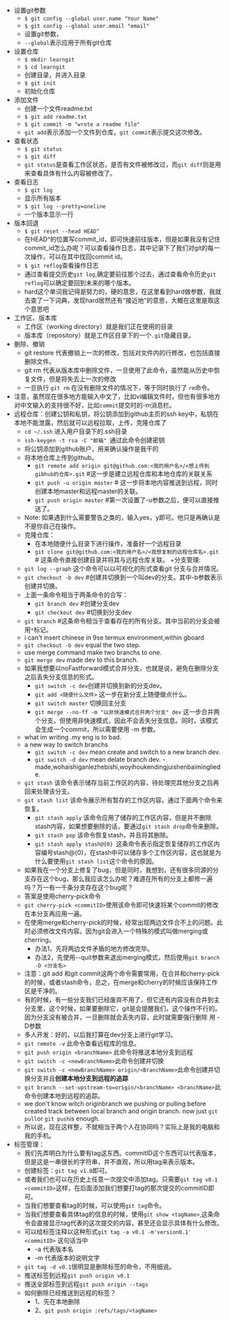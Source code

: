 ﻿+ 设置git参数
    - `$ git config --global user.name "Your Name"`
    - `$ git config --global user.email "email"`  
    - 设置git参数，
    - `--global`表示应用于所有git仓库
+ 设置仓库
    - `$ mkdir learngit`
    - `$ cd learngit`
    - 创建目录，并进入目录
    - `$ git init`
    - 初始化仓库
+ 添加文件
    - 创建一个文件readme.txt
    - `$ git add readme.txt`
    - `$ git commit -m "wrote a readme file"`
    - `git add`表示添加一个文件到仓库，`git commit`表示提交这次修改。
+ 查看状态
    - `$ git status`
    - `$ git diff`
    - `git status`是查看工作区状态，是否有文件被修改过，而`git diff`则是用来查看具体有什么内容被修改了。
+ 查看日志
    - `$ git log`
    - 显示所有版本
    - `$ git log --pretty=oneline`
    - 一个版本显示一行
+ 版本回退
    - `$ git reset --head HEAD^`
    - 在HEAD^的位置写commit_id，即可快速前往版本，但是如果我没有记住commit_id怎么办呢？可以查看操作日志，其中记录下了我们对git的每一次操作，可以在其中找回commit id。
    - `$ git reflog`查看操作日志
    - 通过查看提交历史`git log`,确定要前往那个过去，通过查看命令历史`git reflog`可以确定要回到未来的哪个版本。
    - hard这个单词我记得是努力的，硬的意思，在这里看到hard做参数，我就去查了一下词典，发现hard居然还有“接近地”的意思，大概在这里是取这个意思吧
+ 工作区、版本库
    - 工作区（working directory）就是我们正在使用的目录
    - 版本库（repository）就是工作区目录下的一个`.git`隐藏目录。
+ 删除、撤销
    - git restore <file> 代表撤销上一次的修改，包括对文件内的行修改，也包括直接删除文件。
    - git rm <file>代表从版本库中删除文件，一旦使用了此命令，虽然能从历史中恢复文件，但是将失去上一次的修改
    - 一旦执行 `git rm` 在没有删除文件的情况下，等于同时执行了 `rm`命令。
+ 注意，虽然现在很多地方能输入中文了，比如vi编辑文件时，但也有很多地方对中文输入的支持很不好，比如`commit`提交时的-m消息栏。
+ 远程仓库：创建公钥和私钥，将公钥添加到github主页的ssh key中，私钥在本地不能泄露，然后就可以远程拉取，上传，克隆仓库了
    - `cd ~/.ssh` 进入用户目录下的.ssh目录
    - `ssh-keygen -t rsa -C "邮箱" `通过此命令创建密钥
    - 将公钥添加到github账户，用来确认操作是我干的
    - 将本地仓库上传到github。
        * `git remote add origin git@github.com:<我的用户名>/<想上传到gibhub的仓库>.git`   #这一步是建立远程仓库和本地仓库的关联关系
        * `git push -u origin master` # 这一步将本地内容推送到远程，同时创建本地master和远程master的关联。
        * `git push origin master` #第一次设置了-u参数之后，便可以直接推送了。
    - Note: 如果遇到什么需要警告之类的，输入yes，y即可。他只是再确认是不是你自己在操作。
    - 克隆仓库：
        * 在本地随便什么目录下进行操作，准备好一个远程目录
        * `git clone git@github.com:<我的用户名>/<我想复制的远程仓库名>.git` # 这条命令直接创建目录并将其与远程仓库关联。
+分支管理:
    - `git log --graph` 这个命令可以以可视化的形式查看git 分支与合并情况。
    - `git checkout -b dev` #创建并切换到一个叫dev的分支。其中-b参数表示创建并切换。
    - 上面一条命令相当于两条命令的合写：
        * `git branch dev` #创建分支dev
        * `git checkout dev` #切换到分支dev
    - `git branch` #这条命令相当于查看存在的所有分支。其中当前的分支会被用`*`标记。
    - i can't insert chinese in 9se termux environment,within gboard
    - `git checkout -b dev` equal the two step.
    - use merge command make two branchs to one.
    - `git merge dev` made dev to this branch.
    - 如果我想要以noFastforward模式合并分支，也就是说，避免在删除分支之后丢失分支信息的形式。
        * `git switch -c dev`创建并切换到新的分支dev。
        * `git add <随便什么文件>` 这一步在新分支上随便做点什么。
        * `git switch master` 切换回主分支
        * `git merge --no-ff -m "以非快速模式合并两个分支" dev` 这一步合并两个分支，但使用非快速模式，因此不会丢失分支信息。同时，该模式会生成一个commit，所以需要使用 -m 参数。
    - what im writing .my eng is to bad.
    - a new way to switch branchs
        * `git switch -c dev` mean create and switch to a new branch dev.
        * `git switch -d dev` mean delate branch dev.    - made,wohaishiganlezhebishi,woyihoukendingjuishenbaimingliede.
    - `git stash` 该命令表示储存当前工作区的内容，待处理完其他分支之后再回来处理该分支。
    - `git stash list` 该命令展示所有暂存的工作区内容。通过下面两个命令来恢复。
        * `git stash apply` 该命令应用了储存的工作区内容，但是并不删除stash内容，如果想要删除的话，要通过`git stash drop`命令来删除。
        * `git stash pop` 该命令恢复stash，并且将其删除。
        * `git stash apply stash@{0} `这条命令表示指定恢复储存的工作区内容编号stash@{0}，在stash中可以储存多个工作区内容，这也就是为什么要使用`git stash list`这个命令的原因。
    - 如果我在一个分支上修复了bug，但是同时，我想到，还有很多同源的分支存在这个bug，那么我应该怎么办呢？难道在所有的分支上都修一遍吗？万一有一千条分支存在这个bug呢？
    - 答案是使用cherry-pick命令
    - `git cherry-pick <commitID>`使用该命令即可快速将某个commit的修改在本分支再应用一遍。
    - 在使用merge和cherry-pick的时候，经常出现两边文件合不上的问题。此时必须修改文件内容。因为git会进入一个特殊的模式叫做merging或cherring。
        * 办法1，先将两边文件矛盾的地方修改完毕。
        * 办法2，先使用--quit参数来退出merging模式，然后使用`git branch -D <分支名>`
	* 注意：git add 和git commit这两个命令需要常用，在合并和cherry-pick的时候，或者stash命令，总之，在merge和cherry的时候应该保持工作区是干净的。
    - 有的时候，有一些分支我们已经废弃不用了，但它还有内容没有合并到主分支里，这个时候，如果要删除它，git是会提醒我们，这个操作不行的。因为分支没有被合并，一旦删除就会丢失内容，此时就需要强行删除 用 -D参数
    - 多人开发：好的，以后我打算在dev分支上进行git学习。
    - `git remote -v` 此命令查看远程库的信息。
    - `git push origin <branchName>` 此命令将推送本地分支到远程
    - `git switch -c <newBranchName>`此命令创建并切换
    - `git switch -c <newBranchName> origin/<BranchName>`此命令创建并切换分支并且**创建本地分支到远程的追踪**
    - `git branch --set-upstream-to=origin/<branchName> <branchName>`此命令创建本地<branchName>到远程<branch>的追踪。
    - we don't know witch originbranch we pushing or pulling before created track between local branch and origin branch. now just `git pull`or `git push`is enough.
    - 所以说，现在这样整，不就相当于两个人在协同吗？实际上是我的电脑和我的手机。
+ 标签管理：
    - 我们先弄明白为什么要有tag这东西。commitID这个东西可以代表版本，但是这是一串很长的字符串，并不直观，所以用tag来表示版本。
    - 创建标签：`git tag v1.0`即可。
    - 或者我们也可以在历史上任意一次提交中添加tag。只需要`git tag v0.1 <commitID>`这样，在后面添加我们想要打tag的那次提交的commitID即可。
    - 当我们想要查看tag的时候，可以使用`git tag`命令。
    - 当我们想要查看具体tag的信息的时候，使用`git show <tagName>`,这条命令会直接显示tag代表的这次提交的内容，甚至还会显示具体有什么修改。
    - 可以给标签注释以这种形式`git tag -a v0.1 -m'version0.1' <commitID>` 这句话当中
        * -a 代表版本名
        * -m 代表版本的说明文字
    - `git tag -d v0.1`很明显是删除标签的命令，不用细说。 
    - 推送标签到远程`git push origin v0.1`
    - 推送全部标签到远程`git push origin --tags`
    - 如何删除已经推送到远程的标签？
        * 1、先在本地删除
        * 2、`git push origin :refs/tags/<tagName>`
